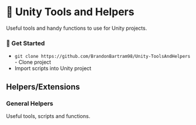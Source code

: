 # 🔧 Unity Tools and Helpers
Useful tools and handy functions to use for Unity projects.

### :hammer: Get Started

- `git clone https://github.com/BrandonBartram98/Unity-ToolsAndHelpers` - Clone project
- Import scripts into Unity project

## Helpers/Extensions
### General Helpers
Useful tools, scripts and functions.
